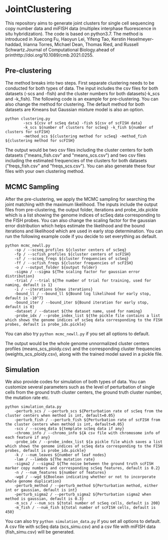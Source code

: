 # JointClustering
This repository aims to generate joint clusters for single cell sequencing copy number data and miFISH data (multiplex interphase fluorescence in situ hybridization). The code is based on python3.7. The method is introduced in Xuecong Fu, Haoyun Lei, Yifeng Tao, Kerstin Heselmeyer-haddad, Irianna Torres, Michael Dean, Thomas Ried, and Russell Schwartz.Journal of Computational Biology.ahead of printhttp://doi.org/10.1089/cmb.2021.0255.

## Pre-clustering
The method breaks into two steps. First separate clustering needs to be conducted for both types of data. The input includes the csv files for both datasets (-scs and -fish) and the cluster numbers for both datasets(-k_scs and -k_fish). The following code is an example for pre-clustering. You can also change the method for clustering. The default method for both datasets are Kmeans but Gaussian mixture model is also an option.
```
python clustering.py 
        -scs ${csv of scSeq data} -fish ${csv of scFISH data} 
        -k_scs ${number of clusters for scSeq} -k_fish ${number of clusters for scFISH} 
        -method_scs ${clustering method for scSeq} -method_fish ${clustering method for scFISH} 
```
The output would be two csv files including the cluster centers for both datasets ("means_fish.csv" and "means_scs.csv") and two csv files including the estimated frequencies of the clusters for both datasets ("freqs_fish.csv" and "freqs_scs.csv"). You can also generate these four files with your own clustering method.

## MCMC Sampling
After the pre-clustering, we apply the MCMC sampling for searching the joint matching with the maximum likelihood. The inputs include the output files from pre-clustering, the output folder, iterations and probe_idx.pickle which is a list showing the genome indices of scSeq data corresponding to the FISH probes. You can also change the scaling factor for the gaussian error distribution which helps estimate the likelihood and the bound iterations and likelihood which are used in early stop determination. You can run the following example code if you decide to set everything as default.

```
python mcmc_newll.py
    -sp / --scseq_profiles ${cluster centers of scSeq}
    -fp / --scfish_profiles ${cluster centers of scFISH}
    -sf / --scseq_freqs ${cluster frequencies of scSeq}
    -ff / --scfish_freqs ${cluster frequencies of scFISH}
    -o / --output_folder ${output folder}
    -sigma / --sigma ${The scaling factor for gaussian error distribution}
    -trial / --trial ${The number of trial for training, used for naming, default is 1}
    -i / --iterations ${max iterations}
    -bound_ll / --bound_ll ${Bound log likelihood for early stop, default is -10^7}
    -bound_iter / --bound_iter ${Bound iteration for early stop, default is 0}
    -dataset / --dataset ${the dataset name, used for naming}
    -probe_idx / --probe_index_list ${the pickle file contains a list which shows the genome indices of scSeq data corresponding to the FISH probes, default is probe_idx.pickle}
```
You can also try ``` python mcmc_newll.py ``` if you set all options to default.

The output would be the whole genome unnormalized cluster centers profiles (means_scs_ploidy.csv) and the corresponding cluster frequencies (weights_scs_ploidy.csv), along with the trained model saved in a pickle file.

## Simulation
We also provide codes for simulation of both types of data. You can customize several parameters such as the level of perturbation of single cells from the ground truth cluster centers, the ground truth cluster number, the mutation rate etc.
```
python simulation_data.py
    -perturb_scs / --perturb_scs ${Perturbation rate of scSeq from the cluster centers when method is int, default=0.05}
    -perturb_fish / --perturb_fish ${Perturbation rate of scFISH from the cluster centers when method is int, default=0.05}
    -scs / --scseq_data ${template scSeq data if any}
    -chromo_info / --chromo_info ${A csv file with chromosome info of each feature if any}
    -probe_idx / --probe_index_list ${a pickle file which saves a list which shows the genome indices of scSeq data corresponding to the FISH probes, default is probe_idx.pickle}
    -k / --num_leaves ${number of leaf nodes}
    -lam / --lambda ${The mutation rate}
    -sigma2 / --sigma2 ${The noise between the ground truth scFISH marker copy numbers and corresponding scSeq features, default is 0.2}
    -n / --num_features ${number of features}
    -wgd / --wgd ${Boolean indicating whether or not to incorporate whole genome duplication}
    -perturb_method / --perturb_method ${Perturbation method, either int or gaussian, default is int}
    -perturb_sigma2 / --perturb_sigma2 ${Perturbation sigma2 when method is gaussian, default is 0.3}
    -m_scs / --num_scs ${total number of scSeq cells, default is 200}
    -m_fish / --num_fish ${total number of scFISH cells, default is 450}
```
You can also try ``` python simulation_data.py ``` if you set all options to default. A csv file with scSeq data (scs_simu.csv) and a csv file with miFISH data (fish_simu.csv) will be generated.

